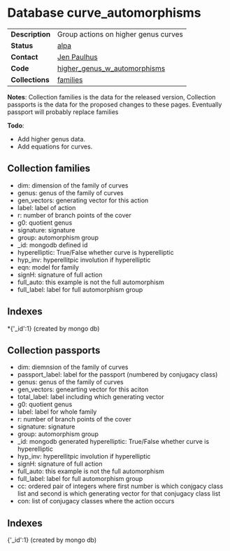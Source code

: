 # Database curve_automorphisms

|||
|---|---|
|**Description**|Group actions on higher genus curves|
|**Status**|[alpa](http://beta.lmfdb.org/HigherGenus/C/aut/)|
|**Contact**|[Jen Paulhus](https://github.com/jenpaulhus)|
|**Code**|[higher_genus_w_automorphisms](https://github.com/LMFDB/lmfdb/tree/master/lmfdb/higher_genus_w_automorphisms)|
|**Collections**|[families](http://beta.lmfdb.org/api/curve_automorphisms/families)|

**Notes**:  Collection families is the data for the released version, Collection passports is the data for the proposed changes to these pages.   Eventually passport will probably replace families

**Todo**: 
* Add higher genus data.
* Add equations for curves. 


## Collection families
* dim: dimension of the family of curves
* genus: genus of the family of curves
* gen_vectors: generating vector for this action
* label: label of action
* r:  number of branch points of the cover
* g0: quotient genus
* signature: signature
* group: automorphism group
* _id: mongodb defined id
* hyperelliptic: True/False whether curve is hyperelliptic
* hyp_inv: hyperellitpic involution if hyperelliptic
* eqn: model for family
* signH: signature of full action
* full_auto: this example is not the full automorphism
* full_label: label for full automorphism group

## Indexes
*{'_id':1} (created by mongo db)


## Collection passports
* dim: diemnsion of the family of curves
* passport_label: label for the passport (numbered by conjugacy class)
* genus: genus of the family of curves
* gen_vectors: genearting vector for this aciton
* total_label: label including which generating vector
* g0: quotient genus
* label: label for whole family
* r: number of branch points of the cover
* signature: signature
* group: automorphism group
* _id: mongodb generated
 hyperelliptic: True/False whether curve is hyperelliptic
* hyp_inv: hyperellitpic involution if hyperelliptic
* signH: signature of full action
* full_auto: this example is not the full automorphism
* full_label: label for full automorphism group
* cc: ordered pair of integers where first number is which conjgacy class list and second is which generating vector for that conjugacy class list
* con: list of conjugacy classes where the action occurs


## Indexes
{'_id':1} (created by mongo db)

